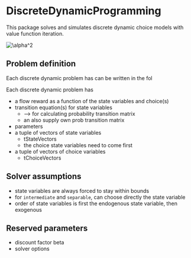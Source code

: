 # DiscreteDynamicProgramming

This package solves and simulates discrete dynamic choice models with value function iteration.

<img src="https://latex.codecogs.com/svg.latex?\alpha^2" title="\alpha^2" />

## Problem definition

Each discrete dynamic problem has can be written in the fol

Each discrete dynamic problem has

- a flow reward as a function of the state variables and choice(s)
- transition equation(s) for state variables
	- --> for calculating probability transition matrix
	- an also supply own prob transition matrix
- parameters
- a tuple of vectors of state variables
	- tStateVectors
	- the choice state variables need to come first
- a tuple of vectors of choice variables
	- tChoiceVectors

## Solver assumptions

- state variables are always forced to stay within bounds
- for `intermediate` and `separable`, can choose directly the state variable
- order of state variables is first the endogenous state variable, then exogenous

## Reserved parameters

- discount factor beta
- solver options
